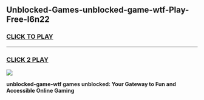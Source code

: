 
## Unblocked-Games-unblocked-game-wtf-Play-Free-l6n22
<h3>
<a href="https://premium76.site?title=unblocked-game-wtf&ref=22A">CLICK TO PLAY</a></h3>
<hr>

<h3>
<a href="https://premium76.site?title=unblocked-game-wtf&ref=22A">CLICK 2 PLAY</a>
  
</h3>

<a href="https://premium76.site?title=unblocked-game-wtf&ref=22A"><img src="https://clearcache.store/games.png"></a>


**unblocked-game-wtf games unblocked: Your Gateway to Fun and Accessible Online Gaming**
